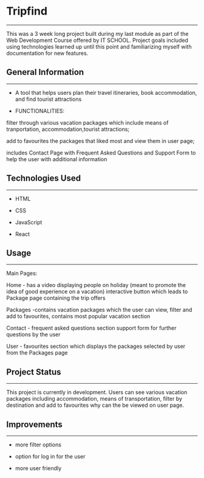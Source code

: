 <h1>Tripfind</h1>
<hr><p>This was a 3 week long project built during my last module as part of the Web Development Course offered by IT SCHOOL. Project goals included using technologies learned up until this point and familiarizing myself with documentation for new features.</p><h2>General Information</h2>
<hr><ul>
<li>A tool that helps users plan their travel itineraries, book accommodation, and find tourist attractions</li>
</ul><ul>
<li>FUNCTIONALITIES:</li>
</ul>
<p>filter through various vacation packages which include means of tranportation, accommodation,tourist attractions;</p>
<p>add to favourites the packages that liked most and view them in user page;</p>
<p>includes Contact Page with Frequent Asked Questions and Support Form to help the user with additional information</p><h2>Technologies Used</h2>
<hr><ul>
<li>HTML</li>
</ul><ul>
<li>CSS</li>
</ul><ul>
<li>JavaScript</li>
</ul><ul>
<li>React</li>
</ul><h2>Usage</h2>
<hr><p>Main Pages:</p>
<p>Home -
has a video displaying people on holiday (meant to promote the idea of good experience on a vacation)
interactive button which leads to Package page containing the trip offers</p>
<p>Packages
-contains vacation packages which the user can view, filter and add to favourites, contains most popular vacation section</p>
<p>Contact -
frequent asked questions section
support form for further questions by the user</p>
<p>User -
favourites section which displays the packages selected by user from the Packages page</p><h2>Project Status</h2>
<hr><p>This project is currently in development. Users can see various vacation packages including accommodation, means of transportation, filter by destination and add to favourites why can the be viewed on user page.</p><h2>Improvements</h2>
<hr><ul>
<li>more filter options</li>
</ul><ul>
<li>option for log in  for the user</li>
</ul><ul>
<li>more user friendly</li>
</ul>